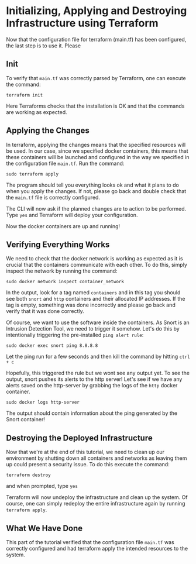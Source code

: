 # Initializing, Applying and Destroying Infrastructure using Terraform

Now that the configuration file for terraform (main.tf) has been configured, the last step is to use it. Please 

## Init

To verify that `main.tf` was correctly parsed by Terraform, one can execute the command:

```
terraform init
```

Here Terraforms checks that the installation is OK and that the commands are working as expected.


## Applying the Changes

In terraform, applying the changes means that the specified resources will be used. In our case, since we specified docker containers, this means that these containers will be launched and configured in the way we specified in the configuration file `main.tf`. Run the command:

```
sudo terraform apply
```

The program should tell you everything looks ok and what it plans to do when you apply the changes. If not, please go back and double check that the `main.tf` file is correctly configured. 

The CLI will now ask if the planned changes are to action to be performed. Type `yes` and Terraform will deploy your configuration. 

Now the docker containers are up and running!

## Verifying Everything Works

We need to check that the docker network is working as expected as it is crucial that the containers communicate with each other. To do this, simply inspect the network by running the command: 

```
sudo docker network inspect container_network
```
In the output, look for a tag named `containers` and in this tag you should see both `snort` and `http` containers and their allocated IP addresses. If the tag is empty, something was done incorrectly and please go back and verify that it was done correctly.


Of course, we want to use the software inside the containers. As Snort is an Intrusion Detection Tool, we need to trigger it somehow. Let's do this by intentionally triggering the pre-installed `ping alert rule`:

```
sudo docker exec snort ping 8.8.8.8
```

Let the ping run for a few seconds and then kill the command by hitting `ctrl + c`

Hopefully, this triggered the rule but we wont see any output yet. To see the output, snort pushes its alerts to the http server! Let's see if we have any alerts saved on the http-server by grabbing the logs of the `http` docker container.


```
sudo docker logs http-server
```

The output should contain information about the ping generated by the Snort container!


## Destroying the Deployed Infrastructure
Now that we're at the end of this tutorial, we need to clean up our environment by shutting down all containers and networks as leaving them up could present a security issue. To do this execute the command:

```
terraform destroy
```
and when prompted, type `yes`


Terraform will now undeploy the infrastructure and clean up the system. Of course, one can simply redeploy the entire infrastructure again by running `terraform apply`. 


## What We Have Done
This part of the tutorial verified that the configuration file `main.tf` was correctly configured and had terraform apply the intended resources to the system.